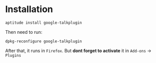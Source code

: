 Installation
============

    aptitude install google-talkplugin

Then need to run:

    dpkg-reconfigure google-talkplugin

After that, it runs in `Firefox`. But __dont forget to activate__ it in `Add-ons` → `Plugins`



